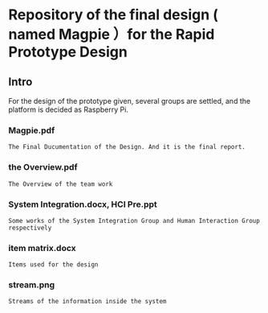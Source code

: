 # Repository of the final design ( named Magpie ）for the Rapid Prototype Design

## Intro

   For the design of the prototype given, several groups are settled, and the platform is decided as Raspberry Pi.

### Magpie.pdf
    The Final Ducumentation of the Design. And it is the final report.

### the Overview.pdf
    The Overview of the team work
### System Integration.docx, HCI Pre.ppt
    Some works of the System Integration Group and Human Interaction Group respectively
### item matrix.docx
    Items used for the design
### stream.png
    Streams of the information inside the system
